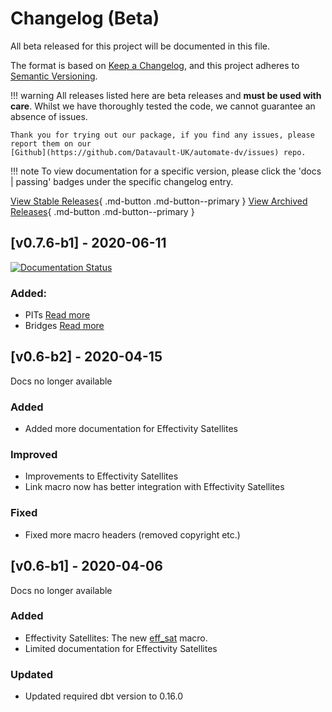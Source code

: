 # Changelog (Beta)
All beta released for this project will be documented in this file.

The format is based on [Keep a Changelog](https://keepachangelog.com/en/1.0.0/),
and this project adheres to [Semantic Versioning](https://semver.org/spec/v2.0.0.html).

!!! warning
    All releases listed here are beta releases and **must be used with care**. 
    Whilst we have thoroughly tested the code, we cannot guarantee an absence of issues. 
    
    Thank you for trying out our package, if you find any issues, please report them on our 
    [Github](https://github.com/Datavault-UK/automate-dv/issues) repo.

!!! note
    To view documentation for a specific version, please click the 'docs | passing' badges under the specific changelog entry. 

[View Stable Releases](index.md){ .md-button .md-button--primary }
[View Archived Releases](archived.md){ .md-button .md-button--primary }

## [v0.7.6-b1] - 2020-06-11
[![Documentation Status](https://readthedocs.org/projects/automate_dv/badge/?version=v0.7.6-b1)](https://automate-dv.readthedocs.io/en/v0.7.6-b1/?badge=v0.7.6-b1)

### Added:
- PITs [Read more](https://automate-dv.readthedocs.io/en/v0.7.6-b1/tutorial/tut_point_in_time/)
- Bridges [Read more](https://automate-dv.readthedocs.io/en/v0.7.6-b1/tutorial/tut_bridges/)

## [v0.6-b2] - 2020-04-15

Docs no longer available

### Added
- Added more documentation for Effectivity Satellites

### Improved
- Improvements to Effectivity Satellites
- Link macro now has better integration with Effectivity Satellites 

### Fixed
- Fixed more macro headers (removed copyright etc.)

## [v0.6-b1] - 2020-04-06

Docs no longer available

### Added

- Effectivity Satellites: The new [eff_sat](../macros/index.md#effsat) macro.
- Limited documentation for Effectivity Satellites

### Updated
- Updated required dbt version to 0.16.0